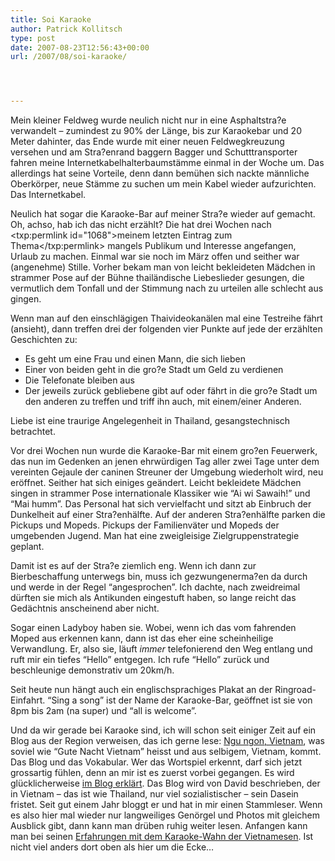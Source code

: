 ```yaml
---
title: Soi Karaoke
author: Patrick Kollitsch
type: post
date: 2007-08-23T12:56:43+00:00
url: /2007/08/soi-karaoke/




---
```

Mein kleiner Feldweg wurde neulich nicht nur in eine Asphaltstra?e verwandelt &#8211; zumindest zu 90% der Länge, bis zur Karaokebar und 20 Meter dahinter, das Ende wurde mit einer neuen Feldwegkreuzung versehen und am Stra?enrand baggern Bagger und Schutttransporter fahren meine Internetkabelhalterbaumstämme einmal in der Woche um. Das allerdings hat seine Vorteile, denn dann bemühen sich nackte männliche Oberkörper, neue Stämme zu suchen um mein Kabel wieder aufzurichten. Das Internetkabel.

Neulich hat sogar die Karaoke-Bar auf meiner Stra?e wieder auf gemacht. Oh, achso, hab ich das nicht erzählt? Die hat drei Wochen nach <txp:permlink id="1068">meinem letzten Eintrag zum Thema</txp:permlink> mangels Publikum und Interesse angefangen, Urlaub zu machen. Einmal war sie noch im März offen und seither war (angenehme) Stille. Vorher bekam man von leicht bekleideten Mädchen in strammer Pose auf der Bühne thailändische Liebeslieder gesungen, die vermutlich dem Tonfall und der Stimmung nach zu urteilen alle schlecht aus gingen.

Wenn man auf den einschlägigen Thaivideokanälen mal eine Testreihe fährt (ansieht), dann treffen drei der folgenden vier Punkte auf jede der erzählten Geschichten zu:

  * Es geht um eine Frau und einen Mann, die sich lieben
  * Einer von beiden geht in die gro?e Stadt um Geld zu verdienen
  * Die Telefonate bleiben aus
  * Der jeweils zurück gebliebene gibt auf oder fährt in die gro?e Stadt um den anderen zu treffen und triff ihn auch, mit einem/einer Anderen.

Liebe ist eine traurige Angelegenheit in Thailand, gesangstechnisch betrachtet.

Vor drei Wochen nun wurde die Karaoke-Bar mit einem gro?en Feuerwerk, das nun im Gedenken an jenen ehrwürdigen Tag aller zwei Tage unter dem vereinten Gejaule der caninen Streuner der Umgebung wiederholt wird, neu eröffnet. Seither hat sich einiges geändert. Leicht bekleidete Mädchen singen in strammer Pose internationale Klassiker wie &#8220;Ai wi Sawaih!&#8221; und &#8220;Mai humm&#8221;. Das Personal hat sich vervielfacht und sitzt ab Einbruch der Dunkelheit auf einer Stra?enhälfte. Auf der anderen Stra?enhälfte parken die Pickups und Mopeds. Pickups der Familienväter und Mopeds der umgebenden Jugend. Man hat eine zweigleisige Zielgruppenstrategie geplant.

Damit ist es auf der Stra?e ziemlich eng. Wenn ich dann zur Bierbeschaffung unterwegs bin, muss ich gezwungenerma?en da durch und werde in der Regel &#8220;angesprochen&#8221;. Ich dachte, nach zweidreimal dürften sie mich als Antikunden eingestuft haben, so lange reicht das Gedächtnis anscheinend aber nicht.

Sogar einen Ladyboy haben sie. Wobei, wenn ich das vom fahrenden Moped aus erkennen kann, dann ist das eher eine scheinheilige Verwandlung. Er, also sie, läuft _immer_ telefonierend den Weg entlang und ruft mir ein tiefes &#8220;Hello&#8221; entgegen. Ich rufe &#8220;Hello&#8221; zurück und beschleunige demonstrativ um 20km/h.

Seit heute nun hängt auch ein englischsprachiges Plakat an der Ringroad-Einfahrt. &#8220;Sing a song&#8221; ist der Name der Karaoke-Bar, geöffnet ist sie von 8pm bis 2am (na super) und &#8220;all is welcome&#8221;.

Und da wir gerade bei Karaoke sind, ich will schon seit einiger Zeit auf ein Blog aus der Region verweisen, das ich gerne lese: [Ngu ngon, Vietnam][1], was soviel wie &#8220;Gute Nacht Vietnam&#8221; heisst und aus selbigem, Vietnam, kommt. Das Blog und das Vokabular. Wer das Wortspiel erkennt, darf sich jetzt grossartig fühlen, denn an mir ist es zuerst vorbei gegangen. Es wird glücklicherweise [im Blog erklärt][2]. Das Blog wird von David beschrieben, der in Vietnam &#8211; das ist wie Thailand, nur viel sozialistischer &#8211; sein Dasein fristet. Seit gut einem Jahr bloggt er und hat in mir einen Stammleser. Wenn es also hier mal wieder nur langweiliges Genörgel und Photos mit gleichem Ausblick gibt, dann kann man drüben ruhig weiter lesen. Anfangen kann man bei seinen [Erfahrungen mit dem Karaoke-Wahn der Vietnamesen][3]. Ist nicht viel anders dort oben als hier um die Ecke&#8230;

 [1]: http://www.frogier.de/blog/
 [2]: http://www.frogier.de/blog/titel/
 [3]: http://www.frogier.de/blog/archives/268